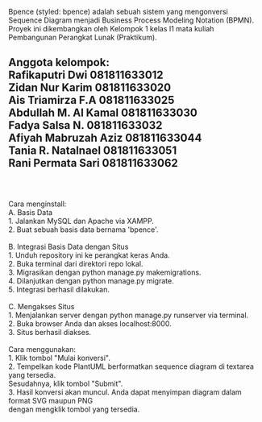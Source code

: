 
Bpence (styled: bpence) adalah sebuah sistem yang mengonversi Sequence Diagram menjadi Business Process Modeling Notation (BPMN). Proyek ini dikembangkan oleh Kelompok 1 kelas I1 mata kuliah Pembangunan Perangkat Lunak (Praktikum).

Anggota kelompok:<br />
Rafikaputri Dwi 081811633012<br />
Zidan Nur Karim 081811633020<br />
Ais Triamirza F.A 081811633025<br />
Abdullah M. Al Kamal 081811633030<br />
Fadya Salsa N. 081811633032<br />
Afiyah Mabruzah Aziz 081811633044<br />
Tania R. Natalnael 081811633051<br />
Rani Permata Sari 081811633062<br />
<br />
-----
<br />
Cara menginstall:<br />
A. Basis Data<br />
   1. Jalankan MySQL dan Apache via XAMPP.<br />
   2. Buat sebuah basis data bernama 'bpence'.<br />
<br />
B. Integrasi Basis Data dengan Situs<br />
   1. Unduh repository ini ke perangkat keras Anda.<br />
   2. Buka terminal dari direktori repo lokal.<br />
   3. Migrasikan dengan python manage.py makemigrations.<br />
   4. Dilanjutkan dengan python manage.py migrate.<br />
   5. Integrasi berhasil dilakukan.<br />
<br />
C. Mengakses Situs <br />
   1. Menjalankan server dengan python manage.py runserver via terminal.<br />
   2. Buka browser Anda dan akses localhost:8000.<br />
   3. Situs berhasil diakses. <br />
<br/>
Cara menggunakan:<br/>
1. Klik tombol "Mulai konversi". <br/>
2. Tempelkan kode PlantUML berformatkan sequence diagram di textarea yang tersedia.<br/>
   Sesudahnya, klik tombol "Submit".<br/>
3. Hasil konversi akan muncul. Anda dapat menyimpan diagram dalam format SVG maupun PNG<br/>
   dengan mengklik tombol yang tersedia.
